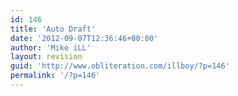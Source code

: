 ```yaml
---
id: 146
title: 'Auto Draft'
date: '2012-09-07T12:36:46+00:00'
author: 'Mike iLL'
layout: revision
guid: 'http://www.obliteration.com/illboy/?p=146'
permalink: '/?p=146'
---
```


